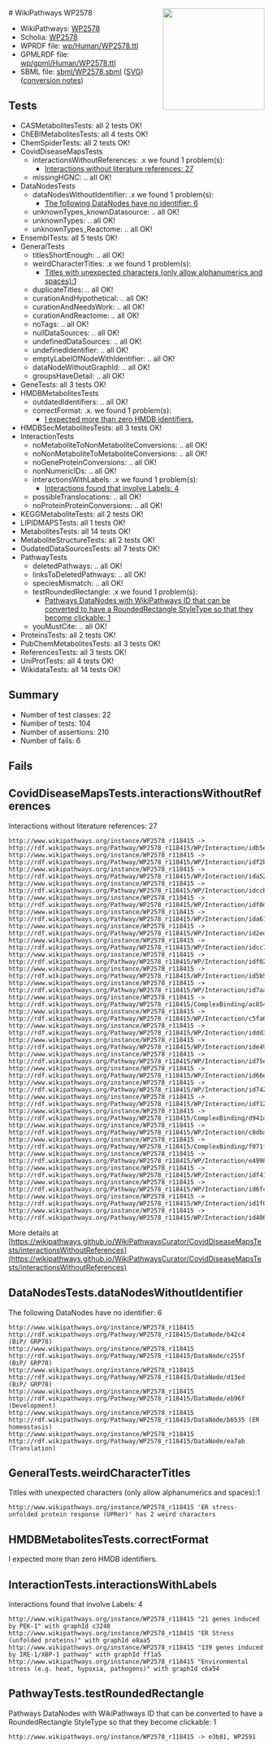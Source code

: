 <img style="float: right; width: 200px" src="../logo.png" />
# WikiPathways WP2578

* WikiPathways: [WP2578](https://identifiers.org/wikipathways:WP2578)
* Scholia: [WP2578](https://scholia.toolforge.org/wikipathways/WP2578)
* WPRDF file: [wp/Human/WP2578.ttl](../wp/Human/WP2578.ttl)
* GPMLRDF file: [wp/gpml/Human/WP2578.ttl](../wp/gpml/Human/WP2578.ttl)
* SBML file: [sbml/WP2578.sbml](../sbml/WP2578.sbml) ([SVG](../sbml/WP2578.svg)) ([conversion notes](../sbml/WP2578.txt))

## Tests
* CASMetabolitesTests: all 2 tests OK!
* ChEBIMetabolitesTests: all 4 tests OK!
* ChemSpiderTests: all 2 tests OK!
* CovidDiseaseMapsTests
    * interactionsWithoutReferences: .x we found 1 problem(s):
        * [Interactions without literature references: 27](#9701cd07)
    * missingHGNC: .. all OK!
* DataNodesTests
    * dataNodesWithoutIdentifier: .x we found 1 problem(s):
        * [The following DataNodes have no identifier: 6](#d2d32fa5)
    * unknownTypes_knownDatasource: .. all OK!
    * unknownTypes: .. all OK!
    * unknownTypes_Reactome: .. all OK!
* EnsemblTests: all 5 tests OK!
* GeneralTests
    * titlesShortEnough: .. all OK!
    * weirdCharacterTitles: .x we found 1 problem(s):
        * [Titles with unexpected characters (only allow alphanumerics and spaces):1](#fda87b3f)
    * duplicateTitles: .. all OK!
    * curationAndHypothetical: .. all OK!
    * curationAndNeedsWork: .. all OK!
    * curationAndReactome: .. all OK!
    * noTags: .. all OK!
    * nullDataSources: .. all OK!
    * undefinedDataSources: .. all OK!
    * undefinedIdentifier: .. all OK!
    * emptyLabelOfNodeWithIdentifier: .. all OK!
    * dataNodeWithoutGraphId: .. all OK!
    * groupsHaveDetail: .. all OK!
* GeneTests: all 3 tests OK!
* HMDBMetabolitesTests
    * outdatedIdentifiers: .. all OK!
    * correctFormat: .x. we found 1 problem(s):
        * [I expected more than zero HMDB identifiers.](#ad154c1e)
* HMDBSecMetabolitesTests: all 3 tests OK!
* InteractionTests
    * noMetaboliteToNonMetaboliteConversions: .. all OK!
    * noNonMetaboliteToMetaboliteConversions: .. all OK!
    * noGeneProteinConversions: .. all OK!
    * nonNumericIDs: .. all OK!
    * interactionsWithLabels: .x we found 1 problem(s):
        * [Interactions found that involve Labels: 4](#630d267b)
    * possibleTranslocations: .. all OK!
    * noProteinProteinConversions: .. all OK!
* KEGGMetaboliteTests: all 2 tests OK!
* LIPIDMAPSTests: all 1 tests OK!
* MetabolitesTests: all 14 tests OK!
* MetaboliteStructureTests: all 2 tests OK!
* OudatedDataSourcesTests: all 7 tests OK!
* PathwayTests
    * deletedPathways: .. all OK!
    * linksToDeletedPathways: .. all OK!
    * speciesMismatch: .. all OK!
    * testRoundedRectangle: .x we found 1 problem(s):
        * [Pathways DataNodes with WikiPathways ID that can be converted to have a RoundedRectangle StyleType so that they become clickable: 1](#9fbad3cb)
    * youMustCite: .. all OK!
* ProteinsTests: all 2 tests OK!
* PubChemMetabolitesTests: all 3 tests OK!
* ReferencesTests: all 3 tests OK!
* UniProtTests: all 4 tests OK!
* WikidataTests: all 14 tests OK!


## Summary

* Number of test classes: 22
* Number of tests: 104
* Number of assertions: 210
* Number of fails: 6

## Fails

<a name="9701cd07" />

## CovidDiseaseMapsTests.interactionsWithoutReferences

Interactions without literature references: 27
```
http://www.wikipathways.org/instance/WP2578_r118415 -> http://rdf.wikipathways.org/Pathway/WP2578_r118415/WP/Interaction/idb5e95ca
http://www.wikipathways.org/instance/WP2578_r118415 -> http://rdf.wikipathways.org/Pathway/WP2578_r118415/WP/Interaction/idf2bd2d9b
http://www.wikipathways.org/instance/WP2578_r118415 -> http://rdf.wikipathways.org/Pathway/WP2578_r118415/WP/Interaction/ida52039d9
http://www.wikipathways.org/instance/WP2578_r118415 -> http://rdf.wikipathways.org/Pathway/WP2578_r118415/WP/Interaction/idccbf72f4
http://www.wikipathways.org/instance/WP2578_r118415 -> http://rdf.wikipathways.org/Pathway/WP2578_r118415/WP/Interaction/idf0dbc297
http://www.wikipathways.org/instance/WP2578_r118415 -> http://rdf.wikipathways.org/Pathway/WP2578_r118415/WP/Interaction/ida6109b3e
http://www.wikipathways.org/instance/WP2578_r118415 -> http://rdf.wikipathways.org/Pathway/WP2578_r118415/WP/Interaction/id2ed0a51f
http://www.wikipathways.org/instance/WP2578_r118415 -> http://rdf.wikipathways.org/Pathway/WP2578_r118415/WP/Interaction/idcc7645aa
http://www.wikipathways.org/instance/WP2578_r118415 -> http://rdf.wikipathways.org/Pathway/WP2578_r118415/WP/Interaction/idf02af553
http://www.wikipathways.org/instance/WP2578_r118415 -> http://rdf.wikipathways.org/Pathway/WP2578_r118415/WP/Interaction/id5b58735
http://www.wikipathways.org/instance/WP2578_r118415 -> http://rdf.wikipathways.org/Pathway/WP2578_r118415/WP/Interaction/id7aa7f969
http://www.wikipathways.org/instance/WP2578_r118415 -> http://rdf.wikipathways.org/Pathway/WP2578_r118415/ComplexBinding/ac854
http://www.wikipathways.org/instance/WP2578_r118415 -> http://rdf.wikipathways.org/Pathway/WP2578_r118415/WP/Interaction/c5fa6
http://www.wikipathways.org/instance/WP2578_r118415 -> http://rdf.wikipathways.org/Pathway/WP2578_r118415/WP/Interaction/iddd3b1699
http://www.wikipathways.org/instance/WP2578_r118415 -> http://rdf.wikipathways.org/Pathway/WP2578_r118415/WP/Interaction/ide4929131
http://www.wikipathways.org/instance/WP2578_r118415 -> http://rdf.wikipathways.org/Pathway/WP2578_r118415/WP/Interaction/id75e3b475
http://www.wikipathways.org/instance/WP2578_r118415 -> http://rdf.wikipathways.org/Pathway/WP2578_r118415/WP/Interaction/id66e1bcea
http://www.wikipathways.org/instance/WP2578_r118415 -> http://rdf.wikipathways.org/Pathway/WP2578_r118415/WP/Interaction/id742bb626
http://www.wikipathways.org/instance/WP2578_r118415 -> http://rdf.wikipathways.org/Pathway/WP2578_r118415/WP/Interaction/idf124f596
http://www.wikipathways.org/instance/WP2578_r118415 -> http://rdf.wikipathways.org/Pathway/WP2578_r118415/ComplexBinding/d941d
http://www.wikipathways.org/instance/WP2578_r118415 -> http://rdf.wikipathways.org/Pathway/WP2578_r118415/WP/Interaction/c8dba
http://www.wikipathways.org/instance/WP2578_r118415 -> http://rdf.wikipathways.org/Pathway/WP2578_r118415/ComplexBinding/f071f
http://www.wikipathways.org/instance/WP2578_r118415 -> http://rdf.wikipathways.org/Pathway/WP2578_r118415/WP/Interaction/e4998
http://www.wikipathways.org/instance/WP2578_r118415 -> http://rdf.wikipathways.org/Pathway/WP2578_r118415/WP/Interaction/idf41d3b1f
http://www.wikipathways.org/instance/WP2578_r118415 -> http://rdf.wikipathways.org/Pathway/WP2578_r118415/WP/Interaction/id6fc31cdb
http://www.wikipathways.org/instance/WP2578_r118415 -> http://rdf.wikipathways.org/Pathway/WP2578_r118415/WP/Interaction/id1f0c3ef5
http://www.wikipathways.org/instance/WP2578_r118415 -> http://rdf.wikipathways.org/Pathway/WP2578_r118415/WP/Interaction/id406b6290
```

More details at [https://wikipathways.github.io/WikiPathwaysCurator/CovidDiseaseMapsTests/interactionsWithoutReferences](https://wikipathways.github.io/WikiPathwaysCurator/CovidDiseaseMapsTests/interactionsWithoutReferences)

<a name="d2d32fa5" />

## DataNodesTests.dataNodesWithoutIdentifier

The following DataNodes have no identifier: 6
```
http://www.wikipathways.org/instance/WP2578_r118415 http://rdf.wikipathways.org/Pathway/WP2578_r118415/DataNode/b42c4 (BiP/ GRP78)
http://www.wikipathways.org/instance/WP2578_r118415 http://rdf.wikipathways.org/Pathway/WP2578_r118415/DataNode/c255f (BiP/ GRP78)
http://www.wikipathways.org/instance/WP2578_r118415 http://rdf.wikipathways.org/Pathway/WP2578_r118415/DataNode/d13ed (BiP/ GRP78)
http://www.wikipathways.org/instance/WP2578_r118415 http://rdf.wikipathways.org/Pathway/WP2578_r118415/DataNode/eb96f (Development)
http://www.wikipathways.org/instance/WP2578_r118415 http://rdf.wikipathways.org/Pathway/WP2578_r118415/DataNode/b6535 (ER homeostasis)
http://www.wikipathways.org/instance/WP2578_r118415 http://rdf.wikipathways.org/Pathway/WP2578_r118415/DataNode/ea7ab (Translation)
```

<a name="fda87b3f" />

## GeneralTests.weirdCharacterTitles

Titles with unexpected characters (only allow alphanumerics and spaces):1
```
http://www.wikipathways.org/instance/WP2578_r118415 'ER stress-unfolded protein response (UPRer)' has 2 weird characters
```

<a name="ad154c1e" />

## HMDBMetabolitesTests.correctFormat

I expected more than zero HMDB identifiers.
<a name="630d267b" />

## InteractionTests.interactionsWithLabels

Interactions found that involve Labels: 4
```
http://www.wikipathways.org/instance/WP2578_r118415 "21 genes induced  by PEK-1" with graphId c3248
http://www.wikipathways.org/instance/WP2578_r118415 "ER Stress (unfolded proteins)" with graphId e8aa5
http://www.wikipathways.org/instance/WP2578_r118415 "139 genes induced  by IRE-1/XBP-1 pathway" with graphId ff1a5
http://www.wikipathways.org/instance/WP2578_r118415 "Environmental stress (e.g. heat, hypoxia, pathogens)" with graphId c6a54
```

<a name="9fbad3cb" />

## PathwayTests.testRoundedRectangle

Pathways DataNodes with WikiPathways ID that can be converted to have a RoundedRectangle StyleType so that they become clickable: 1
```
http://www.wikipathways.org/instance/WP2578_r118415 -> e3b81, WP2591
 ```

